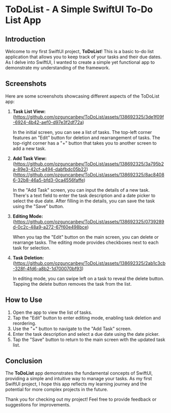 # ToDoList - A Simple SwiftUI To-Do List App

## Introduction

Welcome to my first SwiftUI project, **ToDoList**! This is a basic to-do list application that allows you to keep track of your tasks and their due dates. As I delve into SwiftUI, I wanted to create a simple yet functional app to demonstrate my understanding of the framework.

## Screenshots

Here are some screenshots showcasing different aspects of the ToDoList app:

1. **Task List View:**
   (https://github.com/ozguncanbey/ToDoList/assets/138692325/3de1f09f-6924-4b42-aef0-d97e3f2df72a)
   
   In the initial screen, you can see a list of tasks. The top-left corner features an "Edit" button for deletion and rearrangement of tasks. The top-right corner has a "+" button that takes you to another screen to add a new task.

3. **Add Task View:**
   (https://github.com/ozguncanbey/ToDoList/assets/138692325/3a795b2a-89e3-42cf-a494-dabfbdc05b22)
   (https://github.com/ozguncanbey/ToDoList/assets/138692325/8ac84086-32b8-46a5-bfd3-0ca4556faffe)
   
   In the "Add Task" screen, you can input the details of a new task. There's a text field to enter the task description and a date picker to select the due date. After filling in the details, you can save the task using the "Save" button.

5. **Editing Mode:**
   (https://github.com/ozguncanbey/ToDoList/assets/138692325/0739289d-0c2c-48a9-a272-67f60e498bce)
   
   When you tap the "Edit" button on the main screen, you can delete or rearrange tasks. The editing mode provides checkboxes next to each task for selection.

7. **Task Deletion:**
   (https://github.com/ozguncanbey/ToDoList/assets/138692325/2ab1c3cb-328f-4fd6-a8b2-1d700070bf93)
   
   In editing mode, you can swipe left on a task to reveal the delete button. Tapping the delete button removes the task from the list.


## How to Use

1. Open the app to view the list of tasks.
2. Tap the "Edit" button to enter editing mode, enabling task deletion and reordering.
3. Use the "+" button to navigate to the "Add Task" screen.
4. Enter the task description and select a due date using the date picker.
5. Tap the "Save" button to return to the main screen with the updated task list.

## Conclusion

The **ToDoList** app demonstrates the fundamental concepts of SwiftUI, providing a simple and intuitive way to manage your tasks. As my first SwiftUI project, I hope this app reflects my learning journey and the potential for more complex projects in the future.

Thank you for checking out my project! Feel free to provide feedback or suggestions for improvements.
